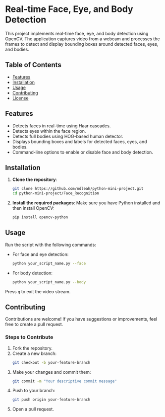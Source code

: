 # Real-time Face, Eye, and Body Detection
This project implements real-time face, eye, and body detection using OpenCV. The application captures video from a webcam and processes the frames to detect and display bounding boxes around detected faces, eyes, and bodies.
## Table of Contents
- [Features](#features)
- [Installation](#installation)
- [Usage](#usage)
- [Contributing](#contributing)
- [License](#license)
## Features
- Detects faces in real-time using Haar cascades.
- Detects eyes within the face region.
- Detects full bodies using HOG-based human detector.
- Displays bounding boxes and labels for detected faces, eyes, and bodies.
- Command-line options to enable or disable face and body detection.
## Installation
1. **Clone the repository**:
   ```bash
   git clone https://github.com/ndleah/python-mini-project.git
   cd python-mini-project/Face_Recognition
   ```
2. **Install the required packages**:
   Make sure you have Python installed and then install OpenCV:
   ```bash
   pip install opencv-python
   ```
## Usage
Run the script with the following commands:
- For face and eye detection:
  ```bash
  python your_script_name.py --face
  ```
- For body detection:
  ```bash
  python your_script_name.py --body
  ```
Press `q` to exit the video stream.
## Contributing
Contributions are welcome! If you have suggestions or improvements, feel free to create a pull request.
### Steps to Contribute
1. Fork the repository.
2. Create a new branch:
   ```bash
   git checkout -b your-feature-branch
   ```
3. Make your changes and commit them:
   ```bash
   git commit -m "Your descriptive commit message"
   ```
4. Push to your branch:
   ```bash
   git push origin your-feature-branch
   ```
5. Open a pull request.
